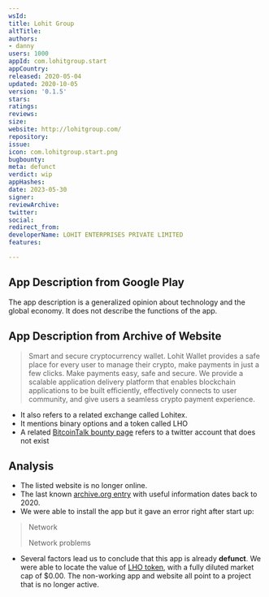 ```yaml
---
wsId: 
title: Lohit Group
altTitle: 
authors:
- danny
users: 1000
appId: com.lohitgroup.start
appCountry: 
released: 2020-05-04
updated: 2020-10-05
version: '0.1.5'
stars: 
ratings: 
reviews: 
size: 
website: http://lohitgroup.com/
repository: 
issue: 
icon: com.lohitgroup.start.png
bugbounty: 
meta: defunct
verdict: wip
appHashes: 
date: 2023-05-30
signer: 
reviewArchive: 
twitter: 
social: 
redirect_from: 
developerName: LOHIT ENTERPRISES PRIVATE LIMITED
features: 

---
```


## App Description from Google Play 

The app description is a generalized opinion about technology and the global economy. It does not describe the functions of the app.

## App Description from Archive of Website

> Smart and secure cryptocurrency wallet. Lohit Wallet provides a safe place for every user to manage their crypto, make payments in just a few clicks. Make payments easy, safe and secure. We provide a scalable application delivery platform that enables blockchain applications to be built efficiently, effectively connects to user community, and give users a seamless crypto payment experience.

- It also refers to a related exchange called Lohitex.
- It mentions binary options and a token called LHO
- A related [BitcoinTalk bounty page](https://bitcointalk.org/index.php?topic=5258971.msg54760413#msg54760413) refers to a twitter account that does not exist

## Analysis 

- The listed website is no longer online.
- The last known [archive.org entry](https://web.archive.org/web/20200813021701/http://lohitgroup.com/) with useful information dates back to 2020. 
- We were able to install the app but it gave an error right after start up: 

> Network 
>
> Network problems

- Several factors lead us to conclude that this app is already **defunct**. We were able to locate the value of [LHO token](https://etherscan.io/token/0xAC65dc06C8444C6545A94Ce961496258Aa860Cb9?a=0x086d521ead6ef2d2e609728d87c2216f8ff59ee4), with a fully diluted market cap of $0.00. The non-working app and website all point to a project that is no longer active.
